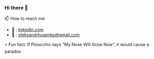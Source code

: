 ### Hi there 👋
📫 How to reach me:
 - :link: : [linkedin.com](https://www.linkedin.com/in/oleksandr-husenko-6a63a2b3/)
 - :email: : oleksandrhusenko@gmail.com

⚡ Fun fact: If Pinocchio says “My Nose Will Grow Now”, it would cause a paradox.

<!--
**vztot/vztot** is a ✨ _special_ ✨ repository because its `README.md` (this file) appears on your GitHub profile.

Here are some ideas to get you started:

- 🔭 I’m currently working on ...
- 🌱 I’m currently learning ...
- 👯 I’m looking to collaborate on ...
- 🤔 I’m looking for help with ...
- 💬 Ask me about ...
- 📫 How to reach me: ...
- 😄 Pronouns: ...
- ⚡ Fun fact: ...
-->
